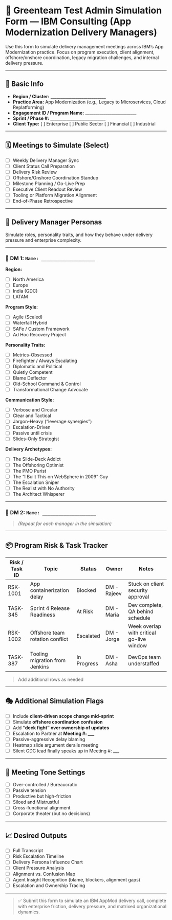 # 🏢 Greenteam Test Admin Simulation Form — IBM Consulting (App Modernization Delivery Managers)

Use this form to simulate delivery management meetings across IBM’s App Modernization practice. Focus on program execution, client alignment, offshore/onshore coordination, legacy migration challenges, and internal delivery pressure.

---

## 📘 Basic Info

- **Region / Cluster:** ___________________________  
- **Practice Area:** App Modernization (e.g., Legacy to Microservices, Cloud Replatforming)  
- **Engagement ID / Program Name:** _________________________  
- **Sprint / Phase #:** ___________________________  
- **Client Type:** [ ] Enterprise  [ ] Public Sector  [ ] Financial  [ ] Industrial  

---

## 🗓️ Meetings to Simulate (Select)

- [ ] Weekly Delivery Manager Sync  
- [ ] Client Status Call Preparation  
- [ ] Delivery Risk Review  
- [ ] Offshore/Onshore Coordination Standup  
- [ ] Milestone Planning / Go-Live Prep  
- [ ] Executive Client Readout Review  
- [ ] Tooling or Platform Migration Alignment  
- [ ] End-of-Phase Retrospective  

---

## 👤 Delivery Manager Personas

Simulate roles, personality traits, and how they behave under delivery pressure and enterprise complexity.

---

### 👔 **DM 1: `Name: ____________________`**

**Region:**
- [ ] North America  
- [ ] Europe  
- [ ] India (GDC)  
- [ ] LATAM  

**Program Style:**
- [ ] Agile (Scaled)  
- [ ] Waterfall Hybrid  
- [ ] SAFe / Custom Framework  
- [ ] Ad Hoc Recovery Project  

**Personality Traits:**
- [ ] Metrics-Obsessed  
- [ ] Firefighter / Always Escalating  
- [ ] Diplomatic and Political  
- [ ] Quietly Competent  
- [ ] Blame Deflector  
- [ ] Old-School Command & Control  
- [ ] Transformational Change Advocate  

**Communication Style:**
- [ ] Verbose and Circular  
- [ ] Clear and Tactical  
- [ ] Jargon-Heavy (“leverage synergies”)  
- [ ] Escalation-Driven  
- [ ] Passive until crisis  
- [ ] Slides-Only Strategist  

**Delivery Archetypes:**
- [ ] The Slide-Deck Addict  
- [ ] The Offshoring Optimist  
- [ ] The PMO Purist  
- [ ] The “I Built This on WebSphere in 2009” Guy  
- [ ] The Escalation Sniper  
- [ ] The Realist with No Authority  
- [ ] The Architect Whisperer  

---

### 👔 **DM 2: `Name: ____________________`**
> _(Repeat for each manager in the simulation)_

---

## 📦 Program Risk & Task Tracker

| Risk / Task ID | Topic                              | Status     | Owner      | Notes                                      |
|----------------|------------------------------------|------------|------------|--------------------------------------------|
| RSK-1001       | App containerization delay         | Blocked    | DM - Rajeev| Stuck on client security approval          |
| TASK-345       | Sprint 4 Release Readiness         | At Risk    | DM - Maria | Dev complete, QA behind schedule           |
| RSK-1002       | Offshore team rotation conflict    | Escalated  | DM - Jorge | Week overlap with critical go-live window  |
| TASK-387       | Tooling migration from Jenkins     | In Progress| DM - Asha  | DevOps team understaffed                   |

> Add additional rows as needed

---

## 🎭 Additional Simulation Flags

- [ ] Include **client-driven scope change mid-sprint**  
- [ ] Simulate **offshore coordination confusion**  
- [ ] Add **“deck fight” over ownership of updates**  
- [ ] Escalation to Partner at **Meeting #: ___**  
- [ ] Passive-aggressive delay blaming  
- [ ] Heatmap slide argument derails meeting  
- [ ] Silent GDC lead finally speaks up in Meeting #: ___  

---

## 🧩 Meeting Tone Settings

- [ ] Over-controlled / Bureaucratic  
- [ ] Passive tension  
- [ ] Productive but high-friction  
- [ ] Siloed and Mistrustful  
- [ ] Cross-functional alignment  
- [ ] Corporate theater (but no decisions)  

---

## 📈 Desired Outputs

- [ ] Full Transcript  
- [ ] Risk Escalation Timeline  
- [ ] Delivery Persona Influence Chart  
- [ ] Client Pressure Analysis  
- [ ] Alignment vs. Confusion Map  
- [ ] Agent Insight Recognition (blame, blockers, alignment gaps)  
- [ ] Escalation and Ownership Tracing  

---

> ✅ Submit this form to simulate an IBM AppMod delivery call, complete with enterprise friction, delivery pressure, and matrixed organizational dynamics.
